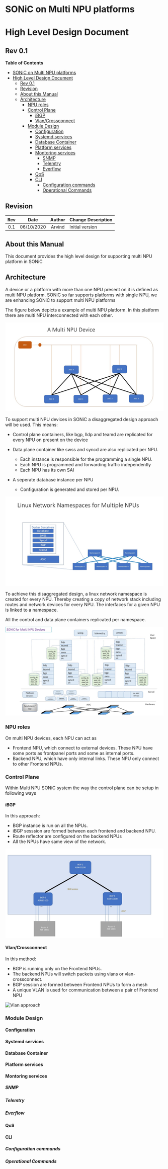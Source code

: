 # SONiC on Multi NPU platforms
# High Level Design Document
## Rev 0.1
<!-- markdown-toc start - Don't edit this section. Run M-x markdown-toc-refresh-toc -->
**Table of Contents**

- [SONiC on Multi NPU platforms](#sonic-on-multi-npu-platforms)
- [High Level Design Document](#high-level-design-document)
    - [Rev 0.1](#rev-01)
    - [Revision](#revision)
    - [About this Manual](#about-this-manual)
    - [Architecture](#architecture)
        - [NPU roles](#npu-roles)
        - [Control Plane](#control-plane)
            - [iBGP](#ibgp)
            - [Vlan/Crossconnect](#vlancrossconnect)
        - [Module Design](#module-design)
            - [Configuration](#configuration)
            - [Systemd services](#systemd-services)
            - [Database Container](#database-container)
            - [Platform services](#platform-services)
            - [Montoring services](#montoring-services)
                - [SNMP](#snmp)
                - [Telemtry](#telemtry)
                - [Everflow](#everflow)
            - [QoS](#qos)
            - [CLI](#cli)
                - [Configuration commands](#configuration-commands)
                - [Operational Commands](#operational-commands)

<!-- markdown-toc end -->
  
    
## Revision
| Rev |     Date    |       Author       | Change Description                |
|:---:|:-----------:|:------------------:|-----------------------------------|
| 0.1 | 06/10/2020  |    Arvind          | Initial version                   |


## About this Manual

This document provides the high level design for supporting multi NPU platform in SONiC

## Architecture
A device or a platform with more than one NPU present on it is defined as multi NPU platform.
SONiC so far supports platforms with single NPU, we are enhancing SONiC to support multi NPU platforms

The figure below depicts a example of multi NPU platform. In this platform there are multi NPU interconnected with each other. 

![Multi NPU Device](images/multi_npu_device.jpg)

To support multi NPU devices in SONiC a disaggregated design approach will be used. This means:
- Control plane containers, like bgp, lldp and teamd are replicated for every NPU on present on the device
- Data plane container like swss and syncd are also replicated per NPU.
   - Each instance is responsible for the programming a single NPU.
   - Each NPU is programmed and forwarding traffic independently
   - Each NPU has its own SAI
   
- A seperate database instance per NPU
  - Configuration is generated and stored per NPU.

![Archtecture Diagram](images/architecture_diagram.jpg)

To achieve this disaggregated design, a linux network namespace is created for every NPU.
Thereby creating a copy of network stack including routes and network devices for every NPU.
The interfaces for a given NPU is linked to a namespace.

All the control and data plane containers replicated per namespace.


![Archtecture Detailed View](images/multi_npu_architecture.jpg)
### NPU roles

On multi NPU devices, each NPU can act as 
 - Frontend NPU, which connect to external devices. These NPU have some ports as frontpanel ports and some as internal ports.
 - Backend NPU, which have only internal links. These NPU only connect to other Frontend NPUs.
 
### Control Plane
Within Multi NPU SONiC system the way the control plane can be setup in following ways
#### iBGP 
In this approach:
- BGP instance is run on all the NPUs.
- iBGP sesssion are formed between each frontend and backend NPU.
- Route reflector are configured on the backend NPUs
- All the NPUs have same view of the network.


![iBGP](images/iBGP.jpg)

#### Vlan/Crossconnect
In this method:
- BGP is running only on the Frontend NPUs.
- The backend NPUs will switch packets using vlans or vlan-crossconnect.
- BGP session are formed between Frontend NPUs to form a mesh
- A unique VLAN is used for communication between a pair of Frontend NPU

![Vlan approach](images/vlan_cc)

### Module Design

#### Configuration

#### Systemd services

#### Database Container

#### Platform services

#### Montoring services

##### SNMP

##### Telemtry

##### Everflow

#### QoS

#### CLI

##### Configuration commands

##### Operational Commands
 
